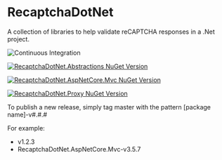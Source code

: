 # RecaptchaDotNet

A collection of libraries to help validate reCAPTCHA responses in a .Net project.

![Continuous Integration](https://github.com/tadams1138/RecaptchaDotNet/workflows/Continuous%20Integration/badge.svg)

[![RecaptchaDotNet.Abstractions NuGet Version](https://img.shields.io/nuget/v/RecaptchaDotNet.Abstractions.svg?label=RecaptchaDotNet.Abstractions)](https://www.nuget.org/packages/RecaptchaDotNet.Abstractions)

[![RecaptchaDotNet.AspNetCore.Mvc NuGet Version](https://img.shields.io/nuget/v/RecaptchaDotNet.AspNetCore.Mvc.svg?label=RecaptchaDotNet.AspNetCore.Mvc)](https://www.nuget.org/packages/RecaptchaDotNet.AspNetCore.Mvc)

[![RecaptchaDotNet.Proxy NuGet Version](https://img.shields.io/nuget/v/RecaptchaDotNet.Proxy.svg?label=RecaptchaDotNet.Proxy)](https://www.nuget.org/packages/RecaptchaDotNet.Proxy)

To publish a new release, simply tag master with the pattern [package name]-v#.#.# 

For example:
 - v1.2.3
 - RecaptchaDotNet.AspNetCore.Mvc-v3.5.7